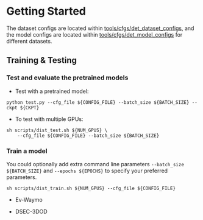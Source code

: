 # Getting Started
The dataset configs are located within [tools/cfgs/det_dataset_configs](../detection/tools/cfgs/det_dataset_configs), 
and the model configs are located within [tools/cfgs/det_model_configs](../detection/tools/cfgs/det_model_configs) for different datasets. 

## Training & Testing
### Test and evaluate the pretrained models
* Test with a pretrained model: 
```shell script
python test.py --cfg_file ${CONFIG_FILE} --batch_size ${BATCH_SIZE} --ckpt ${CKPT}
```

* To test with multiple GPUs:
```shell script
sh scripts/dist_test.sh ${NUM_GPUS} \
    --cfg_file ${CONFIG_FILE} --batch_size ${BATCH_SIZE}
```

### Train a model
You could optionally add extra command line parameters `--batch_size ${BATCH_SIZE}` and `--epochs ${EPOCHS}` to specify your preferred parameters. 
```shell script
sh scripts/dist_train.sh ${NUM_GPUS} --cfg_file ${CONFIG_FILE}
```

* Ev-Waymo

* DSEC-3DOD
